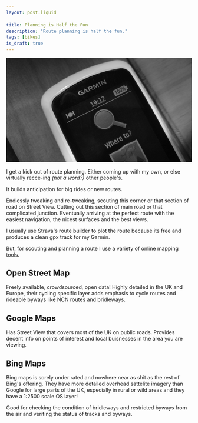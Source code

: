 ```yaml
---
layout: post.liquid

title: Planning is Half the Fun
description: "Route planning is half the fun."
tags: [bikes]
is_draft: true
---
```


![Header Image - A Garmin GPS](/assets/img/2020-01-31-planning-is-half-the-fun.png)

I get a kick out of route planning. 
Either coming up with my own, or else virtually recce-ing *(not a word?)* other people's.

It builds anticipation for big rides or new routes.

Endlessly tweaking and re-tweaking, scouting this corner or that section of road on Street View. Cutting out this section of main road or that complicated junction. Eventually arriving at the perfect route with the easiest navigation, the nicest surfaces and the best views. 

I usually use Strava's route builder to plot the route because its free and produces a clean gpx track for my Garmin.

But, for scouting and planning a route I use a variety of online mapping tools.

## Open Street Map

Freely available, crowdsourced, open data! Highly detailed in the UK and Europe, their cycling specific layer adds emphasis to cycle routes and rideable byways like NCN routes and bridleways.

## Google Maps

Has Street View that covers most of the UK on public roads. Provides decent info on points of interest and local buisnesses in the area you are viewing.

## Bing Maps

Bing maps is sorely under rated and nowhere near as shit as the rest of Bing's offering. They have more detailed overhead sattelite imagery than Google for large parts of the UK, especially in rural or wild areas and they have a 1:2500 scale OS layer!

Good for checking the condition of bridleways and restricted byways from the air and verifing the status of tracks and byways.

